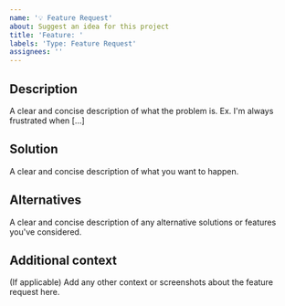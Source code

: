 ```yaml
---
name: '💡 Feature Request'
about: Suggest an idea for this project
title: 'Feature: '
labels: 'Type: Feature Request'
assignees: ''
---
```


## Description

A clear and concise description of what the problem is. Ex. I'm always frustrated when [...]

## Solution

A clear and concise description of what you want to happen.

## Alternatives

A clear and concise description of any alternative solutions or features you've considered.

## Additional context

(If applicable)
Add any other context or screenshots about the feature request here.
